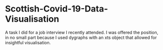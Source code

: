 # Scottish-Covid-19-Data-Visualisation
A task I did for a job interview I recently attended. I was offered the position, in no small part because I used dygraphs with an xts object that allowed for insightful visualisation. 
